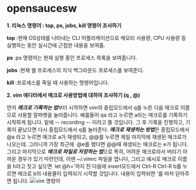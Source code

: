 # opensaucesw
**1. 리눅스 명령어 : top, ps, jobs, kill 명령어 조사하기**

__top__ :현재 OS상태를 나타내는 CLI 어플리케이션으로 메모리 사용량, CPU 사용량 등 실행하는 동안 실시간에 근접한 내용을 보여줌.

__ps__ :ps 명령어는 현재 실행 중인 프로세스 목록을 보여줍니다.

__jobs__ :현재 쉘 프로세스의 지식 백그라운드 프로세스를 보여준다. 

__kill__ :프로세스를 죽일 때 사용하는 명령어입니다.

**2. vim 에디터에서 매크로 사용방법에 대하여 조사하기 (q , @)**

먼저 ***매크로 기록하는 법***부터 시작하면 vim의 중립모드에서 q를 누른 다음 매크로 이름으로 사용할 알파벳을 눌러줍니다. 예를들어 qa 라고 누르면 a라는 매크로를 기록하기 시작하게 됩니다. 밑에 -- recording -- 이라고 뜰 것입니다. 그 후 기록을 진행하고, 기록이 끝났으면 다시 중립모드에서 q를 눌러준다.
***매크로 재생하는 방법***은 중립모드에서 @a 라고 누르면 매크로 a가 재생되고, @@를 누르면 제일 마지막에 재생된 매크로가 나오는데. 그러니까 가장 최근에  @e를 했다면 @@때 재생되는 매크로는 e가 됩니다.
그리고 마지막으로 ***매크로 파일로 저장하는 법***으로 특히, 어려운 매크로라서 버리기 아까운 경우가 있기 마련인데, 이땐 ~/.vimrc 파일을 엽니다, 그리고 예시로 매크로 이름을 h라고 짓고 싶으면  let @h='까지 친 다음에 insert모드에서 Ctrl-R Ctrl-R b를 누르면 매크로 b의 내용물이 입력되기 시작할 것입니다. 내용이 입력되면 '를 마저 닫아주면 됩니다.
![vim 명령어](https://user-images.githubusercontent.com/106898811/172035938-a8081691-d5b4-47d3-ba05-f3b3ddf7d081.png)

